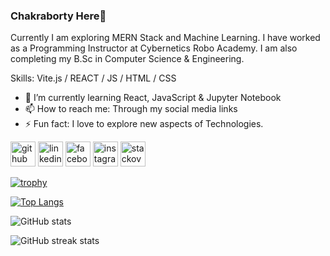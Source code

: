 
### Chakraborty Here👋

Currently I am exploring MERN Stack and Machine Learning. I have worked as a Programming Instructor at Cybernetics Robo Academy. I am also completing my B.Sc in Computer Science & Engineering.

Skills: Vite.js / REACT / JS / HTML / CSS

- 🌱 I’m currently learning React, JavaScript & Jupyter Notebook
- 📫 How to reach me: Through my social media links 
- ⚡ Fun fact: I love to explore new aspects of Technologies. 


[<img src='https://cdn.jsdelivr.net/npm/simple-icons@3.0.1/icons/github.svg' alt='github' height='40'>](https://github.com/ck-joyee)  [<img src='https://cdn.jsdelivr.net/npm/simple-icons@3.0.1/icons/linkedin.svg' alt='linkedin' height='40'>](https://www.linkedin.com/in/https://www.linkedin.com/in/joyee-chakraborty-8b5b50229/)  [<img src='https://cdn.jsdelivr.net/npm/simple-icons@3.0.1/icons/facebook.svg' alt='facebook' height='40'>](https://www.facebook.com/https://www.facebook.com/joyee.chakraborty.9822?mibextid=ZbWKwL)  [<img src='https://cdn.jsdelivr.net/npm/simple-icons@3.0.1/icons/instagram.svg' alt='instagram' height='40'>](https://www.instagram.com/https://instagram.com/joyee_ck?igshid=MzNlNGNkZWQ4Mg==/)  [<img src='https://cdn.jsdelivr.net/npm/simple-icons@3.0.1/icons/stackoverflow.svg' alt='stackoverflow' height='40'>](https://stackoverflow.com/users/https://stackoverflow.com/)  

[![trophy](https://github-profile-trophy.vercel.app/?username=ck-joyee)](https://github.com/ryo-ma/github-profile-trophy)

[![Top Langs](https://github-readme-stats.vercel.app/api/top-langs/?username=ck-joyee)](https://github.com/anuraghazra/github-readme-stats)

![GitHub stats](https://github-readme-stats.vercel.app/api?username=ck-joyee&show_icons=true)  



![GitHub streak stats](https://streak-stats.demolab.com/?user=ck-joyee)  

 
